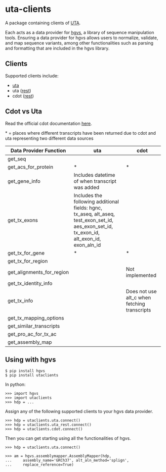 # uta-clients

A package containing clients of [UTA](https://github.com/biocommons/uta).

Each acts as a data provider for [hgvs](https://github.com/biocommons/hgvs), a library of sequence manipulation tools. Ensuring a data provider for hgvs allows users to normalize, validate, and map sequence variants, among other functionalities such as parsing and formatting that are included in the hgvs library.

## Clients

Supported clients include:
- [uta](https://github.com/biocommons/hgvs/blob/main/src/hgvs/dataproviders/uta.py)
- uta ([rest](https://github.com/ccaitlingo/uta-rest/tree/main/src/uta_restapi))
- cdot ([rest](https://github.com/SACGF/cdot/blob/main/cdot/hgvs/dataproviders/json_data_provider.py))

## Cdot vs Uta
Read the official cdot documentation [here](https://github.com/SACGF/cdot/tree/main).

\* = places where different transcripts have been returned due to cdot and uta representing two different data sources

| Data Provider Function    | uta       | cdot      |
| ------------------------- |-----------| ----------|
| get_seq                   |           |
| get_acs_for_protein       | *         | *
| get_gene_info             | Includes datetime of when transcript was added  |
| get_tx_exons              | Includes the following additional fields: hgnc, tx_aseq, alt_aseq, test_exon_set_id, aes_exon_set_id, tx_exon_id, alt_exon_id, exon_aln_id
| get_tx_for_gene           | *         | *
| get_tx_for_region         |
| get_alignments_for_region |           | Not implemented
| get_tx_identity_info      |
| get_tx_info               |           | Does not use alt_c when fetching transcripts
| get_tx_mapping_options    |
| get_similar_transcripts   |
| get_pro_ac_for_tx_ac      |
| get_assembly_map          |


## Using with hgvs

    $ pip install hgvs
    $ pip install utaclients

In python:

    >>> import hgvs
    >>> import utaclients
    >>> hdp = ...

Assign any of the following supported clients to your hgvs data provider.

    >>> hdp = utaclients.uta.connect()
    >>> hdp = utaclients.uta_rest.connect()
    >>> hdp = utaclients.cdot.connect()

Then you can get starting using all the functionalities of hgvs.

    >>> hdp = utaclients.uta.connect()

    >>> am = hgvs.assemblymapper.AssemblyMapper(hdp,
    ...     assembly_name='GRCh37', alt_aln_method='splign',
    ...     replace_reference=True)
